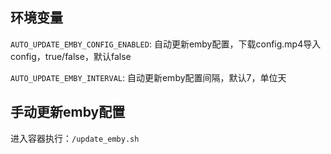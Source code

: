 ## 环境变量

`AUTO_UPDATE_EMBY_CONFIG_ENABLED`: 自动更新emby配置，下载config.mp4导入config，true/false，默认false

`AUTO_UPDATE_EMBY_INTERVAL`: 自动更新emby配置间隔，默认7，单位天

## 手动更新emby配置

进入容器执行：`/update_emby.sh`